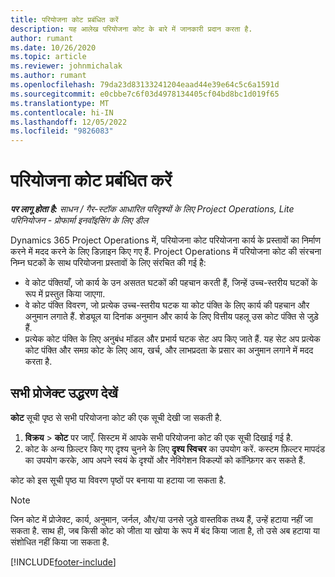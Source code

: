 ```yaml
---
title: परियोजना कोट प्रबंधित करें
description: यह आलेख परियोजना कोट के बारे में जानकारी प्रदान करता है.
author: rumant
ms.date: 10/26/2020
ms.topic: article
ms.reviewer: johnmichalak
ms.author: rumant
ms.openlocfilehash: 79da23d83133241204eaad44e39e64c5c6a1591d
ms.sourcegitcommit: e0cbbe7c6f03d4978134405cf04bd8bc1d019f65
ms.translationtype: MT
ms.contentlocale: hi-IN
ms.lasthandoff: 12/05/2022
ms.locfileid: "9826083"
---
```

# <a name="manage-project-quotes"></a>परियोजना कोट प्रबंधित करें

_**पर लागू होता है:** साधन / गैर-स्टॉक आधारित परिदृश्यों के लिए Project Operations, Lite परिनियोजन - प्रोफार्मा इनवॉइसिंग के लिए डील_

Dynamics 365 Project Operations में, परियोजना कोट परियोजना कार्य के प्रस्तावों का निर्माण करने में मदद करने के लिए डिज़ाइन किए गए हैं. Project Operations में परियोजना कोट की संरचना निम्न घटकों के साथ परियोजना प्रस्तावों के लिए संरचित की गई है:

  - वे कोट पंक्तियाँ, जो कार्य के उन असतत घटकों की पहचान करती हैं, जिन्हें उच्च-स्तरीय घटकों के रूप में प्रस्तुत किया जाएगा.
  - वे कोट पंक्ति विवरण, जो प्रत्येक उच्च-स्तरीय घटक या कोट पंक्ति के लिए कार्य की पहचान और अनुमान लगाते हैं. शेड्यूल या दिनांक अनुमान और कार्य के लिए वित्तीय पहलू उस कोट पंक्ति से जुड़े हैं.
  - प्रत्येक कोट पंक्ति के लिए अनुबंध मॉडल और प्रभार्य घटक सेट अप किए जाते हैं. यह सेट अप प्रत्येक कोट पंक्ति और समग्र कोट के लिए आय, खर्च, और लाभप्रदता के प्रसार का अनुमान लगाने में मदद करता है.

## <a name="view-all-project-quotes"></a>सभी प्रोजेक्ट उद्धरण देखें

**कोट** सूची पृष्ठ से सभी परियोजना कोट की एक सूची देखी जा सकती है. 

1. **विक्रय** > **कोट** पर जाएँ. सिस्टम में आपके सभी परियोजना कोट की एक सूची दिखाई गई है. 
2. कोट के अन्य फ़िल्टर किए गए दृश्य चुनने के लिए **दृश्य स्विचर** का उपयोग करें. कस्टम फ़िल्टर मापदंड का उपयोग करके, आप अपने स्वयं के दृश्यों और नेविगेशन विकल्पों को कॉन्फ़िगर कर सकते हैं.

कोट को इस सूची पृष्ठ या विवरण पृष्ठों पर बनाया या हटाया जा सकता है.

 > [!NOTE]
 > जिन कोट में प्रोजेक्ट, कार्य, अनुमान, जर्नल, और/या उनसे जुड़े वास्तविक तथ्य हैं, उन्हें हटाया नहीं जा सकता है. साथ ही, जब किसी कोट को जीता या खोया के रूप में बंद किया जाता है, तो उसे अब हटाया या संशोधित नहीं किया जा सकता है. 


[!INCLUDE[footer-include](../../includes/footer-banner.md)]
